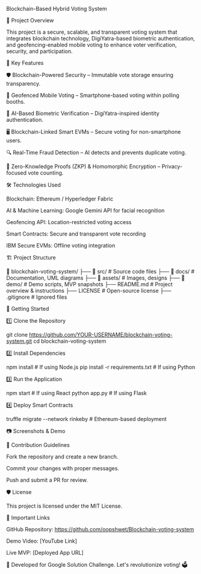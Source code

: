 Blockchain-Based Hybrid Voting System

📌 Project Overview

This project is a secure, scalable, and transparent voting system that integrates blockchain technology, DigiYatra-based biometric authentication, and geofencing-enabled mobile voting to enhance voter verification, security, and participation.

🚀 Key Features

🛡️ Blockchain-Powered Security – Immutable vote storage ensuring transparency.

📍 Geofenced Mobile Voting – Smartphone-based voting within polling booths.

🤖 AI-Based Biometric Verification – DigiYatra-inspired identity authentication.

🖥️ Blockchain-Linked Smart EVMs – Secure voting for non-smartphone users.

🔍 Real-Time Fraud Detection – AI detects and prevents duplicate voting.

🔏 Zero-Knowledge Proofs (ZKP) & Homomorphic Encryption – Privacy-focused vote counting.

🛠️ Technologies Used

Blockchain: Ethereum / Hyperledger Fabric

AI & Machine Learning: Google Gemini API for facial recognition

Geofencing API: Location-restricted voting access

Smart Contracts: Secure and transparent vote recording

IBM Secure EVMs: Offline voting integration

🏗️ Project Structure

📁 blockchain-voting-system/
 ├── 📁 src/           # Source code files
 ├── 📁 docs/          # Documentation, UML diagrams
 ├── 📁 assets/        # Images, designs
 ├── 📁 demo/          # Demo scripts, MVP snapshots
 ├── README.md        # Project overview & instructions
 ├── LICENSE          # Open-source license
 ├── .gitignore       # Ignored files

🚀 Getting Started

1️⃣ Clone the Repository

git clone https://github.com/YOUR-USERNAME/blockchain-voting-system.git
cd blockchain-voting-system

2️⃣ Install Dependencies

npm install  # If using Node.js
pip install -r requirements.txt  # If using Python

3️⃣ Run the Application

npm start  # If using React
python app.py  # If using Flask

4️⃣ Deploy Smart Contracts

truffle migrate --network rinkeby  # Ethereum-based deployment

📷 Screenshots & Demo



🤝 Contribution Guidelines

Fork the repository and create a new branch.

Commit your changes with proper messages.

Push and submit a PR for review.

🛡️ License

This project is licensed under the MIT License.

🔗 Important Links

GitHub Repository: https://github.com/oopshwet/Blockchain-voting-system

Demo Video: [YouTube Link]

Live MVP: [Deployed App URL]

🚀 Developed for Google Solution Challenge. Let's revolutionize voting! 🗳️

